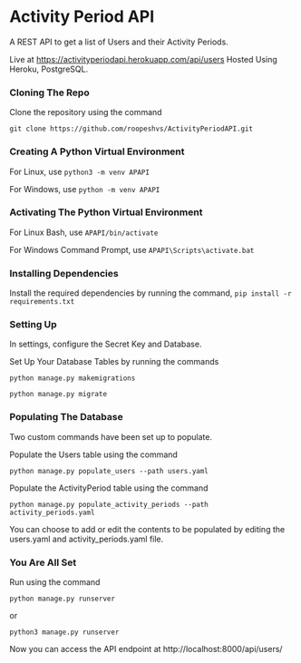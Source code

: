 # Activity Period API

A REST API to get a list of Users and their Activity Periods.

Live at https://activityperiodapi.herokuapp.com/api/users
Hosted Using Heroku, PostgreSQL.

### Cloning The Repo

Clone the repository using the command

`git clone https://github.com/roopeshvs/ActivityPeriodAPI.git`

### Creating A Python Virtual Environment

For Linux, use
`python3 -m venv APAPI`

For Windows, use
`python -m venv APAPI`

### Activating The Python Virtual Environment

For Linux Bash, use
`APAPI/bin/activate`

For Windows Command Prompt, use
`APAPI\Scripts\activate.bat`

### Installing Dependencies

Install the required dependencies by running the command,
`pip install -r requirements.txt`

### Setting Up

In settings, configure the Secret Key and Database.

Set Up Your Database Tables by running the commands

`python manage.py makemigrations`

`python manage.py migrate`

### Populating The Database

Two custom commands have been set up to populate.

Populate the Users table using the command

`python manage.py populate_users --path users.yaml`

Populate the ActivityPeriod table using the command

`python manage.py populate_activity_periods --path activity_periods.yaml`

You can choose to add or edit the contents to be populated by editing the users.yaml and activity_periods.yaml file.

### You Are All Set

Run using the command

`python manage.py runserver`

or 

`python3 manage.py runserver`

Now you can access the API endpoint at http://localhost:8000/api/users/